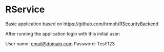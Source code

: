 # RService
Basic application based on https://github.com/hrmoh/RSecurityBackend

After running the application login with this initial user:

User name: email@domain.com
Password: Test!123
